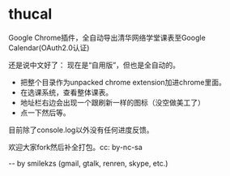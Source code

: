 thucal
======

Google Chrome插件，全自动导出清华网络学堂课表至Google Calendar(OAuth2.0认证)

还是说中文好了：
现在是“自用版”，但也是全自动的。

* 把整个目录作为unpacked chrome extension加进chrome里面。
* 在选课系统，查看整体课表。
* 地址栏右边会出现一个跟刷新一样的图标（没空做美工了）
* 点一下然后等。

目前除了console.log以外没有任何进度反馈。

欢迎大家fork然后补全打包。cc: by-nc-sa

--
by smilekzs
(gmail, gtalk, renren, skype, etc.)
